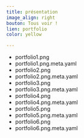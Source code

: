 ```yaml
---
title: présentation
image_align: right
bouton: Tous voir !
lien: portfolio
color: yellow

---
```



- portfolio1.png
- portfolio1.png.meta.yaml
- portfolio2.png
- portfolio2.png.meta.yaml
- portfolio3.png
- portfolio3.png.meta.yaml
- portfolio4.png
- portfolio4.png.meta.yaml
- portfolio5.png
- portfolio5.png.meta.yaml
- portfolio6.png
- portfolio6.png.meta.yaml
